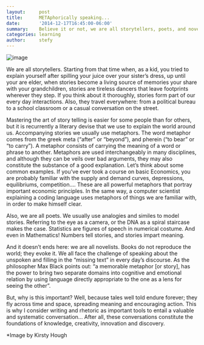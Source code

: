 ```yaml
---
layout:     post
title:      METAphorically speaking...
date:       '2014-12-17T16:45:00-06:00'
summary:    Believe it or not, we are all storytellers, poets, and novelists.
categories: learning
author:     stefy
---
```


![image](http://33.media.tumblr.com/1c28426a839bff97faae34d25b1e6ecd/tumblr_inline_ngqxp1taUh1sa3u4l.jpg)

We are all storytellers. Starting from that time when, as a kid, you tried to explain yourself after spilling your juice over your sister’s dress, up until your are elder, when stories become a living source of memories your share with your grandchildren, stories are tireless dancers that leave footprints wherever they step. If you think about it thoroughly, stories form part of our every day interactions. Also, they travel everywhere: from a political bureau to a school classroom or a casual conversation on the street.

Mastering the art of story telling is easier for some people than for others, but it is recurrently a literary devise that we use to explain the world around us. Accompanying stories we usually use metaphors. The word metaphor comes from the greek meta (“after” or “beyond”), and pherein (“to bear” or “to carry”). A metaphor consists of carrying the meaning of a word or phrase to another. Metaphors are used interchangeably in many disciplines, and although they can be veils over bad arguments, they may also constitute the substance of a good explanation. Let’s think about some common examples. If you’ve ever took a course on basic Economics, you are probably familiar with the supply and demand curves, depressions, equilibriums, competition…. These are all powerful metaphors that portray important economic principles. In the same way, a computer scientist explaining a coding language uses metaphors of things we are familiar with, in order to make himself clear.

Also, we are all poets. We usually use analogies and similes to model stories. Referring to the eye as a camera, or the DNA as a spiral staircase makes the case. Statistics are figures of speech in numerical costume. And even in Mathematics! Numbers tell stories, and stories impart meaning.

And it doesn’t ends here: we are all novelists. Books do not reproduce the world; they evoke it. We all face the challenge of speaking about the unspoken and filling in the “missing text” in every day’s discourse. As the philosopher Max Black points out: “a memorable metaphor [or story], has the power to bring two separate domains into cognitive and emotional relation by using language directly appropriate to the one as a lens for seeing the other”.

But, why is this important? Well, because tales well told endure forever; they fly across time and space, spreading meaning and encouraging action. This is why I consider writing and rhetoric as important tools to entail a valuable and systematic conversation… After all, these conversations constitute the foundations of knowledge, creativity, innovation and discovery.

*Image by Kirsty Hough

